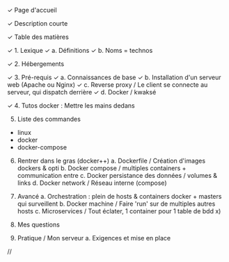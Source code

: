 ✓ Page d'accueil

✓ Description courte

✓ Table des matières

✓ 1. Lexique
	✓ a. Définitions
	✓ b. Noms = technos
	
✓ 2. Hébergements

✓ 3. Pré-requis
	✓ a. Connaissances de base
	✓ b. Installation d'un serveur web (Apache ou Nginx)
	✓ c. Reverse proxy / Le client se connecte au serveur, qui dispatch derrière
	✓ d. Docker / kwaksé
	
✓ 4. Tutos docker : Mettre les mains dedans

5. Liste des commandes
- linux
- docker
- docker-compose

6. Rentrer dans le gras (docker++)
	a. Dockerfile / Création d'images dockers & opti
	b. Docker compose / multiples containers + communication entre
	c. Docker persistance des données / volumes & links
	d. Docker network / Réseau interne (compose)

7. Avancé
	a. Orchestration : plein de hosts & containers docker + masters qui surveillent
	b. Docker machine / Faire 'run' sur de multiples autres hosts
	c. Microservices / Tout éclater, 1 container pour 1 table de bdd x)

8. Mes questions

9. Pratique / Mon serveur
	a. Exigences et mise en place

































//
